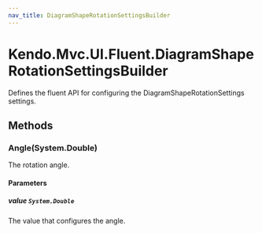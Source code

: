 ```yaml
---
nav_title: DiagramShapeRotationSettingsBuilder
---
```


# Kendo.Mvc.UI.Fluent.DiagramShapeRotationSettingsBuilder
Defines the fluent API for configuring the DiagramShapeRotationSettings settings.




## Methods


### Angle(System.Double)
The rotation angle.


#### Parameters

##### value `System.Double`
The value that configures the angle.







